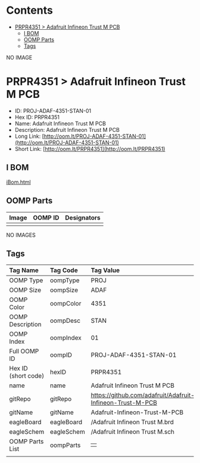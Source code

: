 



Contents
========

* [PRPR4351 > Adafruit Infineon Trust M PCB](#prpr4351--adafruit-infineon-trust-m-pcb)
	* [I BOM](#i-bom)
	* [OOMP Parts](#oomp-parts)
	* [Tags](#tags)
  
NO IMAGE  
# PRPR4351 > Adafruit Infineon Trust M PCB

- ID: PROJ-ADAF-4351-STAN-01
- Hex ID: PRPR4351
- Name: Adafruit Infineon Trust M PCB
- Description: Adafruit Infineon Trust M PCB
- Long Link: [http://oom.lt/PROJ-ADAF-4351-STAN-01](http://oom.lt/PROJ-ADAF-4351-STAN-01)
- Short Link: [http://oom.lt/PRPR4351](http://oom.lt/PRPR4351)

## I BOM
  
[iBom.html](https://htmlpreview.github.io/?https://github.com/oomlout/oomlout_OOMP_projects_V2/blob/main/PROJ/ADAF/4351/STAN/01/ibom.html)
## OOMP Parts
  

|Image|OOMP ID|Designators|
| :--- | :--- | :--- |
||||
  
NO IMAGES  
## Tags
  

|Tag Name|Tag Code|Tag Value|
| :--- | :--- | :--- |
|OOMP Type|oompType|PROJ|
|OOMP Size|oompSize|ADAF|
|OOMP Color|oompColor|4351|
|OOMP Description|oompDesc|STAN|
|OOMP Index|oompIndex|01|
|Full OOMP ID|oompID|PROJ-ADAF-4351-STAN-01|
|Hex ID (short code)|hexID|PRPR4351|
|name|name|Adafruit Infineon Trust M PCB|
|gitRepo|gitRepo|https://github.com/adafruit/Adafruit-Infineon-Trust-M-PCB|
|gitName|gitName|Adafruit-Infineon-Trust-M-PCB|
|eagleBoard|eagleBoard|/Adafruit Infineon Trust M.brd|
|eagleSchem|eagleSchem|/Adafruit Infineon Trust M.sch|
|OOMP Parts List|oompParts|<table><tr><td></td></tr></table>|
||||

